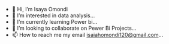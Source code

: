 - 👋 Hi, I’m Isaya Omondi
- 👀 I’m interested in data analysis...
- 🌱 I’m currently learning Power bi...
- 💞️ I’m looking to collaborate on Pewer Bi Projects...
- 📫 How to reach me my email isaiahomondi120@gmail.com...

<!---
Omondi120/Omondi120 is a ✨ special ✨ repository because its `README.md` (this file) appears on your GitHub profile.
You can click the Preview link to take a look at your changes.
--->
